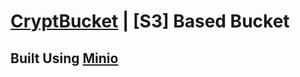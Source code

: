 # [CryptBucket](https://github.com/CryptCloudCC/CryptBucket) | [S3] Based Bucket

## Built Using [Minio](https://min.io)
